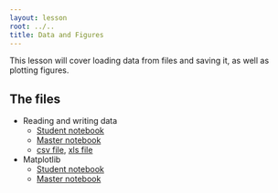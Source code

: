 ```yaml
---
layout: lesson
root: ../..
title: Data and Figures
---
```


This lesson will cover loading data from files and saving it, as well as
plotting figures.

The files
---------

- Reading and writing data
  - [Student notebook](readwrite-empty.ipynb)
  - [Master notebook](readwrite-full.ipynb)
  - [csv file](sightings_tab_sm.csv), [xls file](sightings.xls)
- Matplotlib
  - [Student notebook](matplotlib-empty.ipynb)
  - [Master notebook](matplotlib-full.ipynb)
